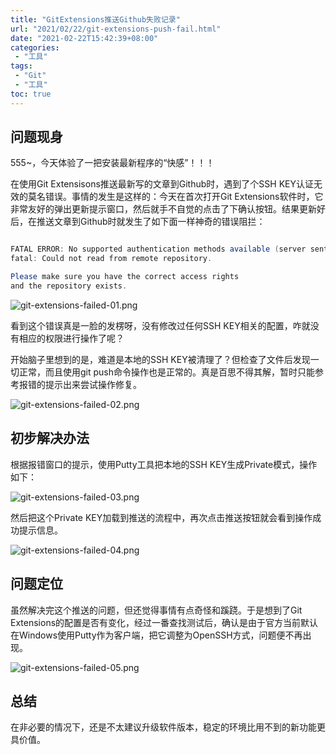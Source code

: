 ```yaml
---
title: "GitExtensions推送Github失败记录"
url: "2021/02/22/git-extensions-push-fail.html"
date: "2021-02-22T15:42:39+08:00"
categories:
 - "工具"
tags:
 - "Git"
 - "工具"
toc: true
---
```


## 问题现身

555~，今天体验了一把安装最新程序的“快感”！！！


在使用Git Extensisons推送最新写的文章到Github时，遇到了个SSH KEY认证无效的莫名错误。事情的发生是这样的：今天在首次打开Git Extensions软件时，它非常友好的弹出更新提示窗口，然后就手不自觉的点击了下确认按钮。结果更新好后，在推送文章到Github时就发生了如下面一样神奇的错误阻拦：

```java

FATAL ERROR: No supported authentication methods available (server sent: publickey)
fatal: Could not read from remote repository.

Please make sure you have the correct access rights
and the repository exists.

```

<!--more-->

![git-extensions-failed-01.png](//imgs.lisenhui.cn/blog/2021/02-22-git-extensions-failed-01.png)


看到这个错误真是一脸的发楞呀，没有修改过任何SSH KEY相关的配置，咋就没有相应的权限进行操作了呢？

开始脑子里想到的是，难道是本地的SSH KEY被清理了？但检查了文件后发现一切正常，而且使用git push命令操作也是正常的。真是百思不得其解，暂时只能参考报错的提示出来尝试操作修复。

![git-extensions-failed-02.png](//imgs.lisenhui.cn/blog/2021/02-22-git-extensions-failed-02.png)

## 初步解决办法

根据报错窗口的提示，使用Putty工具把本地的SSH KEY生成Private模式，操作如下：

![git-extensions-failed-03.png](//imgs.lisenhui.cn/blog/2021/02-22-git-extensions-failed-03.png)

然后把这个Private KEY加载到推送的流程中，再次点击推送按钮就会看到操作成功提示信息。

![git-extensions-failed-04.png](//imgs.lisenhui.cn/blog/2021/02-22-git-extensions-failed-04.png)

## 问题定位

虽然解决完这个推送的问题，但还觉得事情有点奇怪和蹊跷。于是想到了Git Extensions的配置是否有变化，经过一番查找测试后，确认是由于官方当前默认在Windows使用Putty作为客户端，把它调整为OpenSSH方式，问题便不再出现。

![git-extensions-failed-05.png](//imgs.lisenhui.cn/blog/2021/02-22-git-extensions-failed-05.png)

## 总结

在非必要的情况下，还是不太建议升级软件版本，稳定的环境比用不到的新功能更具价值。